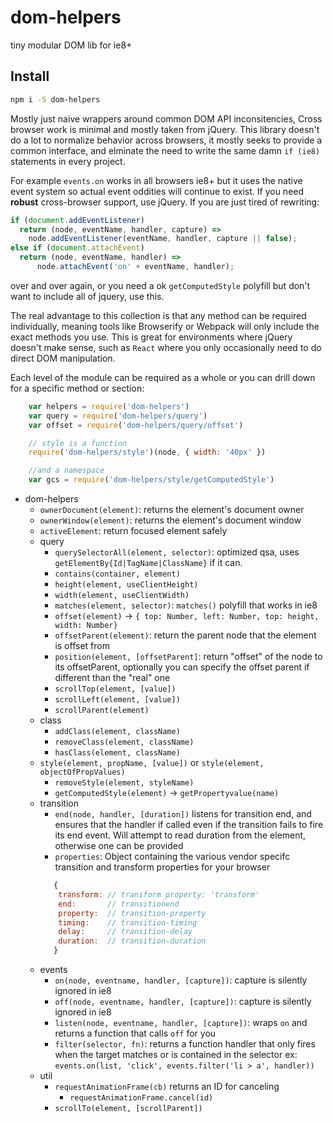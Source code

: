# dom-helpers

tiny modular DOM lib for ie8+

## Install

```sh
npm i -S dom-helpers
```


Mostly just naive wrappers around common DOM API inconsitencies, Cross browser work is minimal and mostly taken from jQuery. This library doesn't do a lot to normalize behavior across browsers, it mostly seeks to provide a common interface, and elminate the need to write the same damn `if (ie8)` statements in every project.

For example `events.on` works in all browsers ie8+ but it uses the native event system so actual event oddities will continue to exist. If you need __robust__ cross-browser support, use jQuery. If you are just tired of rewriting:

```js
if (document.addEventListener)
  return (node, eventName, handler, capture) =>
    node.addEventListener(eventName, handler, capture || false);
else if (document.attachEvent)
  return (node, eventName, handler) =>
      node.attachEvent('on' + eventName, handler);
```

over and over again, or you need a ok `getComputedStyle` polyfill but don't want to include all of jquery, use this.

The real advantage to this collection is that any method can be required individually, meaning tools like Browserify or Webpack will only include the exact methods you use. This is great for environments where jQuery doesn't make sense, such as `React` where you only occasionally need to do direct DOM manipulation.

Each level of the module can be required as a whole or you can drill down for a specific method or section:

```js
    var helpers = require('dom-helpers')
    var query = require('dom-helpers/query')
    var offset = require('dom-helpers/query/offset')

    // style is a function
    require('dom-helpers/style')(node, { width: '40px' })

    //and a namespace
    var gcs = require('dom-helpers/style/getComputedStyle')
```

- dom-helpers
    - `ownerDocument(element)`: returns the element's document owner
    - `ownerWindow(element)`: returns the element's document window
    - `activeElement`: return focused element safely
    - query
        + `querySelectorAll(element, selector)`: optimized qsa, uses `getElementBy{Id|TagName|ClassName}` if it can.
        + `contains(container, element)`
        + `height(element, useClientHeight)`
        + `width(element, useClientWidth)`
        + `matches(element, selector)`: `matches()` polyfill that works in ie8
        + `offset(element)` -> `{ top: Number, left: Number, top: height, width: Number}`
        + `offsetParent(element)`: return the parent node that the element is offset from
        + `position(element, [offsetParent]`: return "offset" of the node to its offsetParent, optionally you can specify the offset parent if different than the "real" one
        + `scrollTop(element, [value])`
        + `scrollLeft(element, [value])`
        + `scrollParent(element)`
    - class
        - `addClass(element, className)`
        - `removeClass(element, className)`
        - `hasClass(element, className)`
    - `style(element, propName, [value])` or `style(element, objectOfPropValues)`
        + `removeStyle(element, styleName)`
        + `getComputedStyle(element)` -> `getPropertyvalue(name)`
    - transition
        + `end(node, handler, [duration])` listens for transition end, and ensures that the handler if called even if the transition fails to fire its end event. Will attempt to read duration from the element, otherwise one can be provided
        + `properties`: Object containing the various vendor specifc transition and transform properties for your browser
        ```js
           {
            transform: // transform property: 'transform'
            end:       // transitionend
            property:  // transition-property
            timing:    // transition-timing
            delay:     // transition-delay  
            duration:  // transition-duration
           }
        ```
    - events
        + `on(node, eventname, handler, [capture])`:  capture is silently ignored in ie8
        + `off(node, eventname, handler, [capture])`: capture is silently ignored in ie8
        + `listen(node, eventname, handler, [capture])`: wraps `on` and returns a function that calls `off` for you
        + `filter(selector, fn)`: returns a function handler that only fires when the target matches or is contained in the selector ex: `events.on(list, 'click', events.filter('li > a', handler))`
    - util
        + `requestAnimationFrame(cb)` returns an ID for canceling
            * `requestAnimationFrame.cancel(id)`
        + `scrollTo(element, [scrollParent])`

